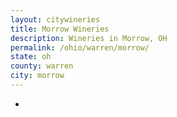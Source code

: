 ```yaml
---
layout: citywineries
title: Morrow Wineries
description: Wineries in Morrow, OH
permalink: /ohio/warren/morrow/
state: oh
county: warren
city: morrow
---
```

-

